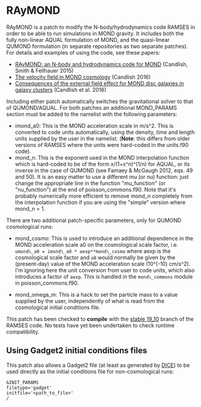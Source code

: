 # RAyMOND

RAyMOND is a patch to modify the N-body/hydrodynamics code RAMSES in order to be able to run simulations in MOND gravity. It includes both the fully non-linear AQUAL formulation of MOND, and the quasi-linear QUMOND formulation (in separate repositories as two separate patches). For details and examples of using the code, see these papers:

* [RAyMOND: an N-body and hydrodynamics code for MOND](https://academic.oup.com/mnras/article/446/1/1060/1339114) (Candlish, Smith & Fellhauer 2015)
* [The velocity field in MOND cosmology](https://academic.oup.com/mnras/article/460/3/2571/2609416) (Candlish 2016)
* [Consequences of the external field effect for MOND disc galaxies in galaxy clusters](https://academic.oup.com/mnras/article/480/4/5362/5075215) (Candlish et al. 2018)

Including either patch automatically switches the gravitational solver to that of QUMOND/AQUAL. For both patches an additional MOND\_PARAMS section must be added to the namelist with the following parameters:

* imond\_a0: This is the MOND acceleration scale in m/s^2. This is converted to code units automatically, using the density, time and length units supplied by the user in the namelist. (**Note**: this differs from older versions of RAMSES where the units were hard-coded in the units.f90 code).
* mond\_n: This is the exponent used in the MOND interpolation function which is hard-coded to be of the form x/(1+x^n)^(1/n) for AQUAL, or its inverse in the case of QUMOND (see Famaey & McGaugh 2012, eqs. 49 and 50). It is an easy matter to use a different mu (or nu) function: just change the appropriate line in the function "mu\_function" (or "nu\_function") at the end of poisson\_commons.f90. Note that it's probably numerically more efficient to remove mond\_n completely from the interpolation function if you are using the "simple" version where mond_n = 1.

There are two additional patch-specific parameters, only for QUMOND cosmological runs:

* mond\_cosmo: This is used to introduce an additional dependence in the MOND acceleration scale a0 on the cosmological scale factor, i.e. `umond\_a0 = imond\_a0 * aexp**mond\_cosmo` where aexp is the cosmological scale factor and `a0` would normally be given by the (present-day) value of the MOND acceleration scale (10^(-10) cm/s^2). I'm ignoring here the unit conversion from user to code units, which also introduces a factor of `aexp`. This is handled in the `mond\_commons` module in poisson\_commons.f90.

* mond\_omega\_m: This is a hack to set the particle mass to a value supplied by the user, independently of what is read from the cosmological initial conditions file.

This patch has been checked to **compile** with the [stable 19_10](https://bitbucket.org/rteyssie/ramses/branch/stable_19_10) branch of the RAMSES code. No tests have yet been undertaken to check runtime compatibility.

## Using Gadget2 initial conditions files

This patch also allows a Gadget2 file (at least as generated by [DICE](https://bitbucket.org/vperret/dice/src/master/)) to be used directly as the initial conditions file for non-cosmological runs:

```
&INIT_PARAMS
filetype='gadget'
initfile='<path_to_file>'
/
```
